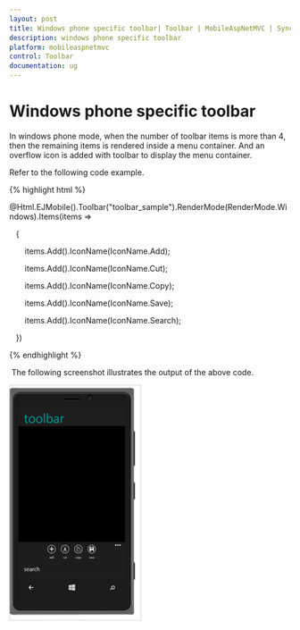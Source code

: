 ```yaml
---
layout: post
title: Windows phone specific toolbar| Toolbar | MobileAspNetMVC | Syncfusion
description: windows phone specific toolbar
platform: mobileaspnetmvc
control: Toolbar
documentation: ug
---
```


# Windows phone specific toolbar

In windows phone mode, when the number of toolbar items is more than 4, then the remaining items is rendered inside a menu container. And an overflow icon is added with toolbar to display the menu container.

Refer to the following code example.

{% highlight html %}

@Html.EJMobile().Toolbar("toolbar_sample").RenderMode(RenderMode.Windows).Items(items =>

   {

       items.Add().IconName(IconName.Add);

       items.Add().IconName(IconName.Cut); 

       items.Add().IconName(IconName.Copy);

       items.Add().IconName(IconName.Save);

       items.Add().IconName(IconName.Search);



   })

{% endhighlight %}

 The following screenshot illustrates the output of the above code.

![](Windows-phone-specific-toolbar_images/Windows-phone-specific-toolbar_img1.png)




